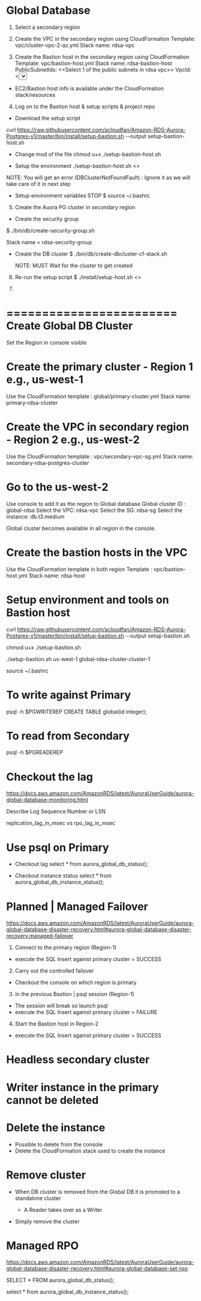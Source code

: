 # Global Database


1. Select a secondary region

2. Create the VPC in the secondary region using CloudFormation
Template: vpc/cluster-vpc-2-az.yml
Stack name: rdsa-vpc

3. Create the Bastion host in the secondary region using CloudFormation
Template: vpc/bastion-host.yml
Stack name: rdsa-bastion-host
PublicSubnetIds: <<Select 1 of the public subnets in rdsa vpc>>
VpcId: <<Select the rdsa vpc>>
Acknowledge the stack creation

* EC2/Bastion host info is available under the CloudFormation stack/resources

4. Log on to the Bastion host & setup scripts & project repo

* Download the setup script

curl https://raw.githubusercontent.com/acloudfan/Amazon-RDS-Aurora-Postgres-v1/master/bin/install/setup-bastion.sh --output setup-bastion-host.sh 

* Change mod of the file
chmod u+x ./setup-bastion-host.sh 

* Setup the environment
./setup-bastion-host.sh <<Provide AWS Region>>  

NOTE: You will get an error (DBClusterNotFoundFault) : Ignore it as we will take care of it in next step

* Setup environment variables  STOP
$   source   ~/.bashrc

5. Create the Auora PG cluster in secondary region

* Create the security group

$ ./bin/db/create-security-group.sh


Stack name = rdsa-security-group

* Create the DB cluster
$  ./bin/db/create-dbcluster-cf-stack.sh

    NOTE: MUST Wait for the cluster to get created

6. Re-run the setup script
$  ./install/setup-host.sh   <<Sec region>>

7. 


========================
Create Global DB Cluster 
========================
Set the Region in console visible

# Create the primary cluster - Region 1 e.g., us-west-1
Use the CloudFormation template : global/primary-cluster.yml
Stack name: primary-rdsa-cluster

# Create the VPC in secondary region - Region 2 e.g., us-west-2
Use the CloudFormation template : vpc/secondary-vpc-sg.yml
Stack name: secondary-rdsa-postgres-cluster

# Go to the us-west-2 
Use console to add it as the region to Global database
Global cluster ID  : global-rdsa
Select the VPC: rdsa-vpc
Select the SG: rdsa-sg
Select the instance: db.t3.medium

Global cluster becomes available in all region in the console.

# Create the bastion hosts in the VPC
Use the CloudFormation template in both region
Template : vpc/bastion-host.yml
Stack name: rdsa-host

# Setup environment and tools on Bastion host
curl https://raw.githubusercontent.com/acloudfan/Amazon-RDS-Aurora-Postgres-v1/master/bin/install/setup-bastion.sh --output setup-bastion.sh 

chmod u+x ./setup-bastion.sh 

./setup-bastion.sh us-west-1   global-rdsa-cluster-cluster-1

source ~/.bashrc

# To write against Primary
psql  -h $PGWRITEREP
CREATE TABLE global(id integer);

# To read from Secondary
psql -h $PGREADEREP

Checkout the lag
================
https://docs.aws.amazon.com/AmazonRDS/latest/AuroraUserGuide/aurora-global-database-monitoring.html

Describe Log Sequence Number or LSN

replication_lag_in_msec  vs    rpo_lag_in_msec


# Use psql on Primary

- Checkout lag
select * from aurora_global_db_status();

- Checkout instance status
select * from aurora_global_db_instance_status();


Planned | Managed Failover
==========================
https://docs.aws.amazon.com/AmazonRDS/latest/AuroraUserGuide/aurora-global-database-disaster-recovery.html#aurora-global-database-disaster-recovery.managed-failover

1. Connect to the primary region (Region-1)
* execute the SQL Insert against primary cluster = SUCCESS

2. Carry out the controlled failover
* Checkout the console on which region is primary

3. In the previous Bastion | psql session  (Region-1)
* The session will break so launch psql
* execute the SQL Insert against primary cluster = FAILURE

4. Start the Bastion host in Region-2
* execute the SQL Insert against primary cluster = SUCCESS

Headless secondary cluster
==========================
# Writer instance in the primary cannot be deleted

# Delete the instance 
* Possible to delete from the console
* Delete the CloudFormation stack used to create the instance

Remove cluster
==============
* When DB cluster is removed from the Global DB it is promoted to a standalone cluster
    - A Reader takes over as a Writer

* Simply remove the cluster

Managed RPO
===========
https://docs.aws.amazon.com/AmazonRDS/latest/AuroraUserGuide/aurora-global-database-disaster-recovery.html#aurora-global-database-set-rpo

SELECT * FROM aurora_global_db_status();

select * from aurora_global_db_instance_status();
